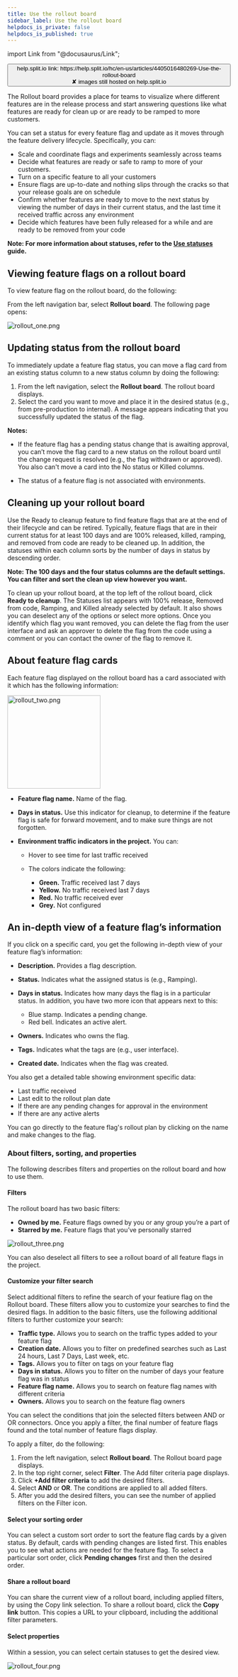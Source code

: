 ```yaml
---
title: Use the rollout board
sidebar_label: Use the rollout board
helpdocs_is_private: false
helpdocs_is_published: true
---
```


import Link from "@docusaurus/Link";

<p>
  <button style={{borderRadius:'8px', border:'1px', fontFamily:'Courier New', fontWeight:'800', textAlign:'left'}}> help.split.io link: https://help.split.io/hc/en-us/articles/4405016480269-Use-the-rollout-board <br /> ✘ images still hosted on help.split.io </button>
</p>

The Rollout board provides a place for teams to visualize where different features are in the release process and start answering questions like what features are ready for clean up or are ready to be ramped to more customers.

You can set a status for every feature flag and update as it moves through the feature delivery lifecycle. Specifically, you can:

* Scale and coordinate flags and experiments seamlessly across teams
* Decide what features are ready or safe to ramp to more of your customers.
* Turn on a specific feature to all your customers
* Ensure flags are up-to-date and nothing slips through the cracks so that your release goals are on schedule
* Confirm whether features are ready to move to the next status by viewing the number of days in their current status, and the last time it received traffic across any environment
* Decide which features have been fully released for a while and are ready to be removed from your code

**Note: For more information about statuses, refer to the [Use statuses](https://help.split.io/hc/en-us/articles/4405023981197-Use-statuses) guide.**

## Viewing feature flags on a rollout board

To view feature flag on the rollout board, do the following:

From the left navigation bar, select **Rollout board**. The following page opens:

<p>
  <img src="https://help.split.io/hc/article_attachments/30801072641037" alt="rollout_one.png" />
</p>

## Updating status from the rollout board

To immediately update a feature flag status, you can move a flag card from an existing status column to a new status column by doing the following:

1. From the left navigation, select the **Rollout board**. The rollout board displays.
2. Select the card you want to move and place it in the desired status (e.g., from pre-production to internal). A message appears indicating that you successfully updated the status of the flag.

**Notes:** 
  * If the feature flag has a pending status change that is awaiting approval, you can’t move the flag card to a new status on the rollout board until the change request is resolved (e.g., the flag withdrawn or approved). You also can't move a card into the No status or Killed columns.

  * The status of a feature flag is not associated with environments.

## Cleaning up your rollout board

Use the Ready to cleanup feature to find feature flags that are at the end of their lifecycle and can be retired. Typically, feature flags that are in their current status for at least 100 days and are 100% released, killed, ramping, and removed from code are ready to be cleaned up. In addition, the statuses within each column sorts by the number of days in status by descending order.

**Note: The 100 days and the four status columns are the default settings. You can filter and sort the clean up view however you want.**

To clean up your rollout board, at the top left of the rollout board, click **Ready to cleanup**. The Statuses list appears with 100% release, Removed from code, Ramping, and Killed already selected by default. It also shows you can deselect any of the options or select more options. Once you identify which flag you want removed, you can delete the flag from the user interface and ask an approver to delete the flag from the code using a comment or you can contact the owner of the flag to remove it.

## About feature flag cards

Each feature flag displayed on the rollout board has a card associated with it which has the following information:

<p>
  <img src="https://help.split.io/hc/article_attachments/30801101402893" alt="rollout_two.png" width="210" />
</p>

* **Feature flag name.** Name of the flag.

* **Days in status.** Use this indicator for cleanup, to determine if the feature flag is safe for forward movement, and to make sure things are not forgotten.

* **Environment traffic indicators in the project.** You can:

    * Hover to see time for last traffic received
    * The colors indicate the following:
    
      * **Green.** Traffic received last 7 days
      * **Yellow.** No traffic received last 7 days
      * **Red.** No traffic received ever
      * **Grey.** Not configured
     
## An in-depth view of a feature flag’s information 

If you click on a specific card, you get the following in-depth view of your feature flag’s information:

* **Description.** Provides a flag description.
* **Status.** Indicates what the assigned status is (e.g., Ramping).
* **Days in status.** Indicates how many days the flag is in a particular status. In addition, you have two more icon that appears next to this:

  * Blue stamp. Indicates a pending change.
  * Red bell. Indicates an active alert.

* **Owners.** Indicates who owns the flag.
* **Tags.** Indicates what the tags are (e.g., user interface).
* **Created date.** Indicates when the flag was created.

You also get a detailed table showing environment specific data:

* Last traffic received
* Last edit to the rollout plan date
* If there are any pending changes for approval in the environment
* If there are any active alerts

You can go directly to the feature flag's rollout plan by clicking on the name and make changes to the flag.

### About filters, sorting, and properties

The following describes filters and properties on the rollout board and how to use them.

#### Filters

The rollout board has two basic filters: 

* **Owned by me.** Feature flags owned by you or any group you’re a part of
* **Starred by me.** Feature flags that you’ve personally starred

<p>
  <img src="https://help.split.io/hc/article_attachments/30801101404685" alt="rollout_three.png" />
</p>

You can also deselect all filters to see a rollout board of all feature flags in the project.

#### Customize your filter search 

Select additional filters to refine the search of your featiure flag on the Rollout board. These filters allow you to customize your searches to find the desired flags. In addition to the basic filters, use the following additional filters to further customize your search: 

* **Traffic type.** Allows you to search on the traffic types added to your feature flag
* **Creation date.** Allows you to filter on predefined searches such as Last 24 hours, Last 7 Days, Last week, etc.
* **Tags.** Allows you to filter on tags on your feature flag
* **Days in status.** Allows you to filter on the number of days your feature flag was in status
* **Feature flag name.** Allows you to search on feature flag names with different criteria
* **Owners.** Allows you to search on the feature flag owners

You can select the conditions that join the selected filters between AND or OR connectors. Once you apply a filter,  the final number of feature flags found and the total number of feature flags display.

To apply a filter, do the following:

1. From the left navigation, select **Rollout board**. The Rollout board page displays.
2. In the top right corner, select **Filter**. The Add filter criteria page displays.
3. Click **+Add filter criteria** to add the desired filters. 
4. Select **AND** or **OR**. The conditions are applied to all added filters.
5. After you add the desired filters, you can see the number of applied filters on the Filter icon.

#### Select your sorting order

You can select a custom sort order to sort the feature flag cards by a given status. By default, cards with pending changes are listed first. This enables you to see what actions are needed for the feature flag. To select a particular sort order, click **Pending changes** first and then the desired order.

#### Share a rollout board

You can share the current view of a rollout board, including applied filters, by using the Copy link selection. To share a rollout board, click the **Copy link** button.  This copies a URL to your clipboard, including the additional filter parameters.

#### Select properties

Within a session, you can select certain statuses to get the desired view.

<p>
  <img src="https://help.split.io/hc/article_attachments/30801101405837" alt="rollout_four.png" />
</p>

